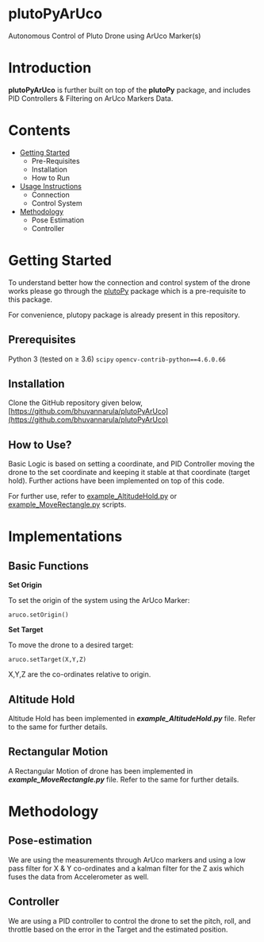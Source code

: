 # plutoPyArUco

Autonomous Control of Pluto Drone using ArUco Marker(s)

# Introduction

**plutoPyArUco** is further built on top of the **plutoPy** package, and includes PID Controllers & Filtering on ArUco Markers Data.

# Contents

- [Getting Started](#getting-started)
    - Pre-Requisites
    - Installation
    - How to Run
- [Usage Instructions](#usage-instructions)
    - Connection
    - Control System
- [Methodology](#methodology)
    - Pose Estimation
    - Controller

# Getting Started

To understand better how the connection and control system of the drone works please go through the [plutoPy](https://github.com/bhuvannarula/plutoPy) package which is a pre-requisite to this package.

For convenience, plutopy package is already present in this repository.

## Prerequisites

Python 3 (tested on ≥ 3.6)
`scipy`
`opencv-contrib-python==4.6.0.66`

## Installation

Clone the GitHub repository given below,
[https://github.com/bhuvannarula/plutoPyArUco](https://github.com/bhuvannarula/plutoPyArUco)

## How to Use?

Basic Logic is based on setting a coordinate, and PID Controller moving the drone to the set coordinate and keeping it stable at that coordinate (target hold). Further actions have been implemented on top of this code.

For further use, refer to [example_AltitudeHold.py](https://github.com/bhuvannarula/plutoPyArUco/blob/main/example_AltitudeHold.py) or [example_MoveRectangle.py](https://github.com/bhuvannarula/plutoPyArUco/blob/main/example_MoveRectangle.py) scripts.


# Implementations

## Basic Functions

**Set Origin**

To set the origin of the system using the ArUco Marker:

`aruco.setOrigin()`

**Set Target**

To move the drone to a desired target:

`aruco.setTarget(X,Y,Z)`

X,Y,Z are the co-ordinates relative to origin.

## Altitude Hold

Altitude Hold has been implemented in ***example_AltitudeHold.py*** file. Refer to the same for further details.

## Rectangular Motion

A Rectangular Motion of drone has been implemented in ***example_MoveRectangle.py*** file. Refer to the same for further details.

# Methodology

## Pose-estimation

We are using the measurements through ArUco markers and using a low pass filter for X & Y co-ordinates and a kalman filter for the Z axis which fuses the data from Accelerometer as well.

## Controller

We are using a PID controller to control the drone to set the pitch, roll, and throttle based on the error in the Target and the estimated position. 